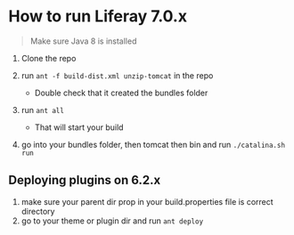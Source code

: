 # How to run Liferay 7.0.x

> Make sure Java 8 is installed

1. Clone the repo

2. run `ant -f build-dist.xml unzip-tomcat` in the repo

    * Double check that it created the bundles folder

3. run `ant all`

    * That will start your build

4. go into your bundles folder, then tomcat then bin and run `./catalina.sh run`


## Deploying plugins on 6.2.x

1. make sure your parent dir prop in your build.properties file is correct directory
2. go to your theme or plugin dir and run `ant deploy`
